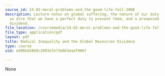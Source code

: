 ```yaml
---
course_id: 24-02-moral-problems-and-the-good-life-fall-2008
description: Lecture notes on global suffering, the nature of our duty to aid, circumstances
  so dire that we have a perfect duty to prevent them, and a prooposed global resources
  dividend.
file_location: /coursemedia/24-02-moral-problems-and-the-good-life-fall-2008/ed96bd2868c2093e7e73e663eaaf9067_lec_15.pdf
file_type: application/pdf
layout: pdf
title: Radical Inequality and the Global Resources Dividend
type: course
uid: ed96bd2868c2093e7e73e663eaaf9067

---
```

None